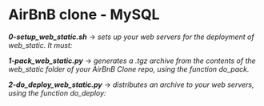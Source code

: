 # AirBnB clone - MySQL

***0-setup_web_static.sh*** -> *sets up your web servers for the deployment of web_static. It must:*

***1-pack_web_static.py*** -> *generates a .tgz archive from the contents of the web_static folder of your AirBnB Clone repo, using the function do_pack.*

***2-do_deploy_web_static.py*** -> *distributes an archive to your web servers, using the function do_deploy:*
